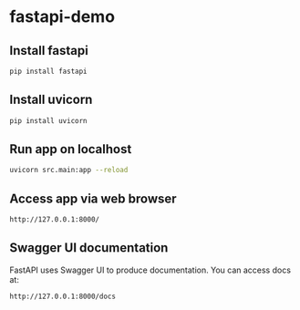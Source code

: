 # fastapi-demo

## Install fastapi
```sh
pip install fastapi
```

## Install uvicorn
```sh
pip install uvicorn
```

## Run app on localhost
```sh
uvicorn src.main:app --reload
```

## Access app via web browser
```sh
http://127.0.0.1:8000/
```
## Swagger UI documentation
FastAPI uses Swagger UI to produce documentation. You can access docs at:
```sh
http://127.0.0.1:8000/docs
```